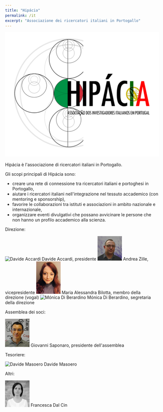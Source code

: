 ```yaml
---
title: "Hipácia"
permalink: /it
excerpt: "Associazione dei ricercatori italiani in Portogallo"
---
```


<img src="../../assets/images/hipacia.png" alt="Hipácia Logo" width="640"/>

Hipácia è l'associazione di ricercatori italiani in Portogallo.

Gli scopi principali di Hipácia sono:
* creare una rete di connessione tra ricercatori italiani e portoghesi in Portogallo,
* aiutare i ricercatori italiani nell'integrazione nel tessuto accademico (con mentoring e sponsorship),
* favorire le collaborazioni tra istituti e associazioni in ambito nazionale e internazionale,
* organizzare eventi divulgativi che possano avvicinare le persone che non hanno un profilo accademico alla scienza.

Direzione:

<img src="http://neuro.fchampalimaud.org/media/cache/93/9d/939d49e62bc9552818e50ae2e2df6ec9.jpg" alt="Davide Accardi" width="80"/>
Davide Accardi, presidente

<img src="../../assets/images/az.jpg" alt="Andrea Zille" width="80"/>
Andrea Zille, vicepresidente

<img src="../../assets/images/mab.jpg" alt="Maria Alessandra Bilotta" width="80"/>
Maria Alessandra Bilotta, membro della direzione (vogal)

<img src="http://img.comunidades.net/con/congressoenergias/enga_santino.jpg" alt="Mónica Di Berardino" width="80"/>
Mónica Di Berardino, segretaria della direzione

Assemblea dei soci:

<img src="../../assets/images/gs.png" alt="Giovanni Saponaro" width="80"/>
Giovanni Saponaro, presidente dell'assemblea

Tesoriere:

<img src="http://gfm.cii.fc.ul.pt/people/dmasoero/portal_factory/Document/Vienna" alt="Davide Masoero" width="80"/>
Davide Masoero

Altri:

<img src="../../assets/images/fdc.jpg" alt="Francesca Dal Cin" width="80"/>
Francesca Dal Cin
